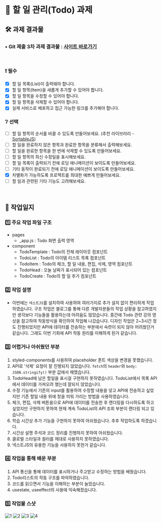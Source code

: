 # 📌 할 일 관리(Todo) 과제

## 🛠 과제 결과물
### • Git 제출 3차 과제 결과물 : [사이트 바로가기](https://vocal-clafoutis-16187b.netlify.app/)

</br>

### ❗ 필수

- [x] 할 일 목록(List)이 출력돼야 합니다.
- [x] 할 일 항목(Item)을 새롭게 추가할 수 있어야 합니다.
- [x] 할 일 항목을 수정할 수 있어야 합니다.
- [x] 할 일 항목을 삭제할 수 있어야 합니다.
- [x] 실제 서비스로 배포하고 접근 가능한 링크를 추가해야 합니다.

### ❔ 선택

- [ ] 할 일 항목의 순서를 바꿀 수 있도록 만들어보세요. (추천 라이브러리 - [SortableJS](http://sortablejs.github.io/Sortable/))
- [ ] 할 일을 완료하지 않은 항목과 완료한 항목을 분류해서 출력해보세요.
- [ ] 할 일을 완료한 항목을 한 번에 삭제할 수 있도록 만들어보세요.
- [ ] 할 일 항목의 최신 수정일을 표시해보세요.
- [ ] 할 일 목록이 출력되기 전에 로딩 애니메이션이 보이도록 만들어보세요.
- [ ] 기타 동작이 완료되기 전에 로딩 애니메이션이 보이도록 만들어보세요.
- [x] 차별화가 가능하도록 프로젝트를 최대한 예쁘게 만들어보세요.
- [ ] 할 일과 관련된 기타 기능도 고려해보세요.

</br>

## 📝 작업일지

### 1️⃣ 주요 작업 파일 구조
- pages
  - _app.js : Todo 화면 출력 영역
- component
  - TodoTemplate : Todo의 전체 레이아웃 컴포넌트
  - TodoList : Todo의 아이템 리스트 목록 컴포넌트
  - TodoItem : Todo의 체크, 할 일 내용, 편집, 삭제, 영역 컴포넌트
  - TodoHead : 오늘 날짜가 표시되어 있는 컴포넌트
  - TodoCreate : Todo의 할 일 추가 컴포넌트

### 2️⃣ 작업 설명
  - 이번에는 `넥스트JS`를 설치하여 사용하여 여러가지로 추가 설치 없이 편리하게 작업하였습니다. 구조 작업은 블로그를 통해 다른 개발자분들의 작업 상황을 참고하였지만 생각보다 기능들을 활용하는데 어려움도 많았습니다. 중간에 Todo 관련 강의 영상을 참고하여 작동방식을 확인하여 작업해 나갔습니다. 디자인 작업은 2~3시간 정도 진행되었지만 API에 데이터를 전송하는 부분에서 숙련이 되지 않아 어려웠던거 같습니다. 그래도 이번 기회에 API 작동 원리를 이해하게 된거 같습니다.

### 3️⃣ 어렵거나 아쉬웠던 부분
1. styled-components를 사용하여 placeholder 폰트 색상을 변경을 못했습니다.
2. API로 '삭제' 요청이 잘 진행되지 않았습니다. `fetch`의 `header`와 `body: JSON.stringify()` 부분 값에서 헤맸습니다.
3. TodoHead에 남은 할일을 표시걸 구현하지 못하였습니다. TodoList에서 목록 API에서 데이터를 가져오려 했는데 잘되지 않았습니다.
4. 수정 기능에서 기존의 input를 활용하여 수정할 내용을 넣고 API에 전송하고 싶었지만 기존 할일 내용 위에 창을 띄워 가리는 방법을 사용하였습니다.
5. 체크, 편집, 삭제 버튼을으로 API에 데이터를 전송한 후 랜더링을 다시하도록 하고 싶었지만 구현하지 못하여 현재 계속 TodoList의 API 조회 부분이 랜더링 되고 있습니다.
6. 학습 시간상 추가 기능을 구현하지 못하여 아쉬웠습니다. 추후 작업하도록 하겠습니다.
7. 시간상 설명 주석과 코드 정리를 진행하지 못하여 아쉬웠습니다.
8. 클로벌 스타일과 컬러를 제대로 사용하지 못하였습니다.
9. 넥스트JS의 유용한 기능을 사용하지 못한거 같습니다.

### 4️⃣ 작업을 통해 배운 부분
1. API 통신을 통해 데이터를 표시하거나 주고받고 수정하는 방법을 배웠습니다.
2. Todo리스트의 작동 구조를 파악하였습니다.
3. 코드를 읽으면서 기능을 이해하는 부분이 늘었습니다.
4. usestate, useeffect의 사용에 익숙해졌습니다.

### 5️⃣ 작업물 스샷
![1](https://github.com/DICEPT/todo_app_nextjs/assets/106785596/e240c2be-2ca7-491b-880b-fa430e8ef33e)
![2](https://github.com/DICEPT/todo_app_nextjs/assets/106785596/e6e0c31b-ee83-449b-aab0-92a91e720b0e)
![3](https://github.com/DICEPT/todo_app_nextjs/assets/106785596/2621e08f-6edf-4d6c-b64b-b28c7ae74bed)
![4](https://github.com/DICEPT/todo_app_nextjs/assets/106785596/055fd265-5cea-49db-9a01-c84be028e270)